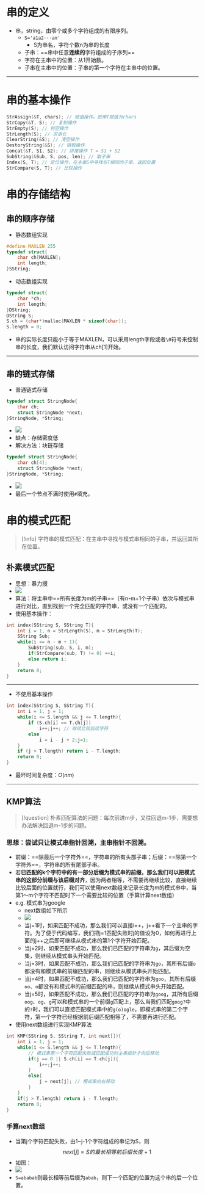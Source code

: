# 串的定义
- 串，string，由零个或多个字符组成的有限序列。
	- `S='a1a2···an'`
		- S为串名，字符个数n为串的长度
	- 子串：==串中任意**连续的**字符组成的子序列==
	- 字符在主串中的位置：从1开始数。
	- 子串在主串中的位置：子串的第一个字符在主串中的位置。
---
# 串的基本操作
```C
StrAssign(&T, chars); // 赋值操作。把串T赋值为chars
StrCopy(&T, S); // 复制操作
StrEmpty(S); // 判空操作
StrLength(S); // 求串长
ClearString(&S); // 清空操作
DestoryString(&S); // 销毁操作
Concat(&T, S1, S2); // 拼接操作 T = S1 + S2
SubString(&Sub, S, pos, len); // 取子串
Index(S, T); // 定位操作，在主串S中寻找与T相同的子串，返回位置
StrCompare(S, T); // 比较操作
```
# 串的存储结构
## 串的顺序存储
- 静态数组实现
```C
#define MAXLEN 255
typedef struct{
	char ch[MAXLEN];
	int length;
}SString;
```
- 动态数组实现
```C
typedef struct{
	char *ch;
	int length;
}DString;
DString S;
S.ch = (char*)malloc(MAXLEN * sizeof(char));
S.length = 0;
```
- 串的实际长度只能小于等于MAXLEN，可以采用length字段或者`\0`符号来控制串的长度，我们默认访问字符串从ch\[1]开始。
---
## 串的链式存储
- 普通链式存储
```C
typedef struct StringNode{
	char ch;
	struct StringNode *next;
}StringNode, *String;
```
- ![](http://oss.pyaxy.xyz/img/20250720204514743.png)
- 缺点：存储密度低
- 解决方法：块链存储
```C
typedef struct StringNode{
	char ch[4];
	struct StringNode *next;
}StringNode, *String;
```
- ![](http://oss.pyaxy.xyz/img/20250720204606572.png)
- 最后一个节点不满时使用`#`填充。
#  串的模式匹配
> [!info]
> 字符串的模式匹配：在主串中寻找与模式串相同的子串，并返回其所在位置。
## 朴素模式匹配
- 思想：暴力搜
- ![](http://oss.pyaxy.xyz/img/20250720210236666.png)
- 算法：将主串中==所有长度为m的子串==（有n-m+1个子串）依次与模式串进行对比，直到找到一个完全匹配的字符串，或没有一个匹配的。
- 使用基本操作：
```C
int index(SString S, SString T){
	int i = 1, n = StrLength(S), m = StrLength(T);
	SString Sub;
	while(i <= n - m + 1){
		SubString(sub, S, i, m);
		if(StrCompare(sub, T) != 0) ++i;
		else return i;
	}
	return 0;
}
```
---
- 不使用基本操作
```C
int index(SString S, SString T){
	int i = 1, j = 1;
	while(i <= S.length && j <= T.length){
		if (S.ch[i] == T.ch[j])
			i++;j++; // 继续比较后续字符
		else
			i = i - j + 2;j=1;
	}
	if (j > T.length) return i - T.length;
	return 0;
}
```
- 最坏时间复杂度：$O(nm)$
---
## KMP算法
> [!question]
> 朴素匹配算法的问题：每次前进m步，又往回退m-1步，需要想办法解决回退m-1步的问题。

### 思想：尝试只让模式串指针回溯，主串指针不回溯。
- 前缀：==除最后一个字符外==，字符串的所有头部子串；后缀：==除第一个字符外==，字符串的所有尾部子串。
- 若**已匹配的k个字符中的有一部分后缀为模式串的前缀，那么我们可以把模式串的这部分前缀与该后缀对齐**，因为两者相等，不需要再继续比较，直接继续比较后面的位置就行，我们可以使用next数组来记录长度为m的模式串中，当第1～m个字符不匹配时下一个需要比较的位置（手算计算next数组）
- e.g. 模式串为google
	- next数组如下所示
	- ![](http://oss.pyaxy.xyz/img/20250720214501927.png)
	- 当j=1时，如果匹配不成功，那么我们可以直接i++，j++看下一个主串的字符。为了便于代码编写，我们把j=1匹配失败时j的值设为0，如何再进行上面的j++之后即可继续从模式串的第1个字符开始匹配。
	- 当j=2时，如果匹配不成功，那么我们已匹配的字符串为`g`，其后缀为空集，则继续从模式串头开始匹配。
	- 当j=3时，如果匹配不成功，那么我们已匹配的字符串为`go`，其所有后缀`o`都没有和模式串的前缀匹配的串，则继续从模式串头开始匹配。
	- 当j=4时，如果匹配不成功，那么我们已匹配的字符串为`goo`，其所有后缀`oo`、`o`都没有和模式串的前缀匹配的串，则继续从模式串头开始匹配。
	- 当j=5时，如果匹配不成功，那么我们已匹配的字符串为`goog`，其所有后缀`oog`、`og`、`g`可以和模式串的一个前缀`g`匹配上，那么当我们匹配`goog?`中的`?`时，我们可以直接匹配模式串中的`g(o)ogle`，即模式串的第二个字符，第一个字符已经根据前后缀匹配相等了，不需要再进行匹配。
- 使用next数组进行实现KMP算法
```C
int KMP(SString S, SString T, int next[]){
	int i = 1, j = 1;
	while(i <= S.length && j <= T.length){
		// 模式串第一个字符匹配失败或匹配成功时主串指针才向后移动
		if(j == 0 || S.ch[i] == T.ch[j]){
			i++;j++;
		}
		else{
			j = next[j]; // 模式串向右移动
		}
	}
	if(j > T.length) return i - T.length;
	return 0;
}
```
### 手算next数组
- 当第j个字符匹配失败，由1~j-1个字符组成的串记为S，则
$$next[j]=S的最长相等前后缀长度+1$$
- 如图：
- ![](http://oss.pyaxy.xyz/img/20250720221242437.png)
- `S=ababab`则最长相等前后缀为`abab`，则下一个匹配的位置为这个串的后一个位置。